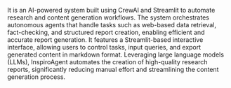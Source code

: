 It is an AI-powered system built using CrewAI and Streamlit to automate research and content generation workflows. The system orchestrates autonomous agents that handle tasks such as web-based data retrieval, fact-checking, and structured report creation, enabling efficient and accurate report generation. It features a Streamlit-based interactive interface, allowing users to control tasks, input queries, and export generated content in markdown format. Leveraging large language models (LLMs), InspiroAgent automates the creation of high-quality research reports, significantly reducing manual effort and streamlining the content generation process.
